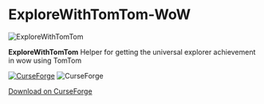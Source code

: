 # ExploreWithTomTom-WoW

![ExploreWithTomTom](https://github.com/user-attachments/assets/692dd0bf-bfaf-4795-a4e6-1db3ac7d4a6e)

**ExploreWithTomTom** Helper for getting the universal explorer achievement in wow using TomTom

[![CurseForge](https://cf.way2muchnoise.eu/title/1108150.svg)](https://www.curseforge.com/wow/addons/explore-with-tomtom)  ![CurseForge](https://cf.way2muchnoise.eu/1089837.svg)

[Download on CurseForge](https://www.curseforge.com/wow/addons/explore-with-tomtom)
